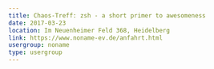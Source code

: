 ```yaml
---
title: Chaos-Treff: zsh - a short primer to awesomeness
date: 2017-03-23
location: Im Neuenheimer Feld 368, Heidelberg
link: https://www.noname-ev.de/anfahrt.html
usergroup: noname
type: usergroup
---
```

